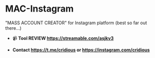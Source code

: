 # MAC-Instagram
"MASS ACCOUNT CREATOR" for Instagram platform (best so far out there...)

</a> </p>

- 📹 <strong>Tool REVIEW<strong> **https://streamable.com/asjkv3**


- <strong>Contact<strong> **https://t.me/cridious** or **https://instagram.com/cridious**
